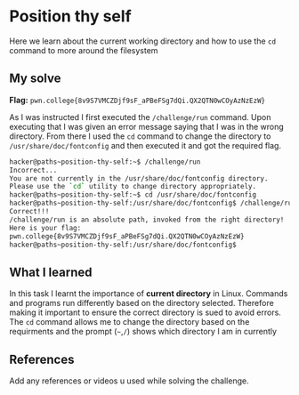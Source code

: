 # Position thy self
Here we learn about the current working directory and how to use the `cd` command to more around the filesystem

## My solve
**Flag:** `pwn.college{8v9S7VMCZDjf9sF_aPBeFSg7dQi.QX2QTN0wCOyAzNzEzW}`

As I was instructed I first executed the `/challenge/run` command. Upon executing that I was given an error message saying that I was in the wrong directory. From there I used the `cd` command to change the directory to `/usr/share/doc/fontconfig` and then executed it and got the required flag.

```bash
hacker@paths~position-thy-self:~$ /challenge/run
Incorrect...
You are not currently in the /usr/share/doc/fontconfig directory.
Please use the `cd` utility to change directory appropriately.
hacker@paths~position-thy-self:~$ cd /usr/share/doc/fontconfig
hacker@paths~position-thy-self:/usr/share/doc/fontconfig$ /challenge/run
Correct!!!
/challenge/run is an absolute path, invoked from the right directory!
Here is your flag:
pwn.college{8v9S7VMCZDjf9sF_aPBeFSg7dQi.QX2QTN0wCOyAzNzEzW}
hacker@paths~position-thy-self:/usr/share/doc/fontconfig$
```

## What I learned
In this task I learnt the importance of **current directory** in Linux. Commands and programs run differently based on the directory selected. Therefore making it important to ensure the correct directory is sued to avoid errors. The `cd` command allows me to change the directory based on the requirments and the prompt (`~`,`/`) shows which directory I am in currently

## References 
Add any references or videos u used while solving the challenge.
